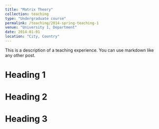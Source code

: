 ```yaml
---
title: "Matrix Theory"     
collection: teaching
type: "Undergraduate course"
permalink: /teaching/2014-spring-teaching-1
venue: "University 1, Department"    
date: 2014-01-01
location: "City, Country"
---
```


This is a description of a teaching experience. You can use markdown like any other post.

Heading 1
======

Heading 2
======

Heading 3
======

